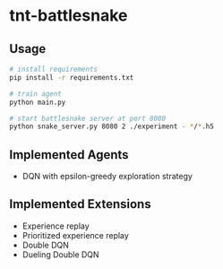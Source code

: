 # tnt-battlesnake

## Usage

```bash
# install requirements
pip install -r requirements.txt

# train agent
python main.py

# start battlesnake server at port 8080
python snake_server.py 8080 2 ./experiment - */*.h5
```

## Implemented Agents

- DQN with epsilon-greedy exploration strategy

## Implemented Extensions

- Experience replay
- Prioritized experience replay
- Double DQN
- Dueling Double DQN